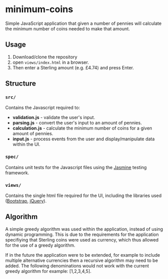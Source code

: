 minimum-coins
=============

Simple JavaScript application that given a number of pennies will calculate the minimum number of coins needed to make that amount.

## Usage

1. Download/clone the repository 
2. open `views/index.html` in a browser. 
3. Then enter a Sterling amount (e.g. £4.74) and press Enter.

## Structure

### `src/`

Contains the Javascript required to:

* **validation.js** - validate the user's input.
* **parsing.js** - convert the user's input to an amount of pennies.
* **calculation.js** - calculate the minimum number of coins for a given amount of pennies.
* **input.js** - process events from the user and display/manipulate data within the UI.

### `spec/`

Contains unit tests for the Javascript files using the [Jasmine](http://pivotal.github.io/jasmine/) testing framework.

### `views/`

Contains the single html file required for the UI, including the libraries used ([Bootstrap](http://getbootstrap.com/), [jQuery](http://jquery.com/)).

## Algorithm

A simple greedy algorithm was used within the application, instead of using dynamic programming. This is due to the requirements for the application specifiying that Sterling coins were used as currency, which thus allowed for the use of a greedy algorithm.

If in the future the application were to be extended, for example to include multiple alternative currencies then a recursive algorithm may need to be added. The following denominations would not work with the current greedy algorithm for example: [1,2,3,4,5].



